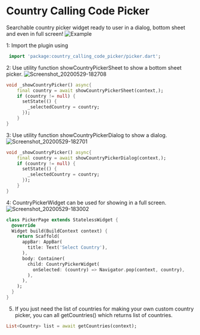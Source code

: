# Country Calling Code Picker

Searchable country picker widget ready to user in a dialog, bottom sheet and even in full screen!
![Example](https://user-images.githubusercontent.com/65971744/83264373-9782d680-a1dd-11ea-88f2-cebe687da65a.png)

1: Import the plugin using
```dart
 import 'package:country_calling_code_picker/picker.dart';
```

2: Use utility function showCountryPickerSheet to show a bottom sheet picker.
![Screenshot_20200529-182708](https://user-images.githubusercontent.com/65971744/83264384-9c478a80-a1dd-11ea-8385-bca897f1d3d5.png)
```dart
void _showCountryPicker() async{
    final country = await showCountryPickerSheet(context,);
    if (country != null) {
      setState(() {
        _selectedCountry = country;
      });
    }
}

```   
3: Use utility function showCountryPickerDialog to show a dialog.
![Screenshot_20200529-182701](https://user-images.githubusercontent.com/65971744/83264376-994c9a00-a1dd-11ea-86a1-4fec8554f6f9.png)
```dart
void _showCountryPicker() async{
    final country = await showCountryPickerDialog(context,);
    if (country != null) {
      setState(() {
        _selectedCountry = country;
      });
    }
}

```  
4: CountryPickerWidget can be used for showing in a full screen.
![Screenshot_20200529-183002](https://user-images.githubusercontent.com/65971744/83264392-9e114e00-a1dd-11ea-99a0-1387fd9d2c0f.png)
```dart
class PickerPage extends StatelessWidget {
  @override
  Widget build(BuildContext context) {
    return Scaffold(
      appBar: AppBar(
        title: Text('Select Country'),
      ),
      body: Container(
        child: CountryPickerWidget(
          onSelected: (country) => Navigator.pop(context, country),
        ),
      ),
    );
  }
}

```  
5. If you just need the list of countries for making your own custom country picker, you can all getCountries() which returns list of countries. 

```dart
List<Country> list = await getCountries(context);
```
